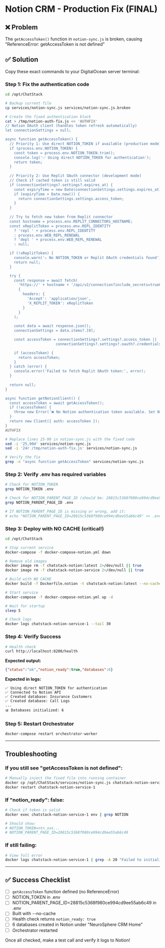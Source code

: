 # Notion CRM - Production Fix (FINAL)

## ❌ Problem
The `getAccessToken()` function in `notion-sync.js` is broken, causing "ReferenceError: getAccessToken is not defined"

## ✅ Solution
Copy these exact commands to your DigitalOcean server terminal:

### Step 1: Fix the authentication code

```bash
cd /opt/ChatStack

# Backup current file
cp services/notion-sync.js services/notion-sync.js.broken

# Create the fixed authentication block
cat > /tmp/notion-auth-fix.js << 'AUTHFIX'
// Notion OAuth client (handles token refresh automatically)
let connectionSettings = null;

async function getAccessToken() {
  // Priority 1: Use direct NOTION_TOKEN if available (production mode)
  if (process.env.NOTION_TOKEN) {
    const token = process.env.NOTION_TOKEN.trim();
    console.log('✅ Using direct NOTION_TOKEN for authentication');
    return token;
  }
  
  // Priority 2: Use Replit OAuth connector (development mode)
  // Check if cached token is still valid
  if (connectionSettings?.settings?.expires_at) {
    const expiryTime = new Date(connectionSettings.settings.expires_at).getTime();
    if (expiryTime > Date.now()) {
      return connectionSettings.settings.access_token;
    }
  }
  
  // Try to fetch new token from Replit connector
  const hostname = process.env.REPLIT_CONNECTORS_HOSTNAME;
  const xReplitToken = process.env.REPL_IDENTITY 
    ? 'repl ' + process.env.REPL_IDENTITY 
    : process.env.WEB_REPL_RENEWAL 
    ? 'depl ' + process.env.WEB_REPL_RENEWAL 
    : null;

  if (!xReplitToken) {
    console.warn('⚠️ No NOTION_TOKEN or Replit OAuth credentials found');
    return null;
  }

  try {
    const response = await fetch(
      'https://' + hostname + '/api/v2/connection?include_secrets=true&connector_names=notion',
      {
        headers: {
          'Accept': 'application/json',
          'X_REPLIT_TOKEN': xReplitToken
        }
      }
    );
    
    const data = await response.json();
    connectionSettings = data.items?.[0];

    const accessToken = connectionSettings?.settings?.access_token || 
                       connectionSettings?.settings?.oauth?.credentials?.access_token;

    if (accessToken) {
      return accessToken;
    }
  } catch (error) {
    console.error('Failed to fetch Replit OAuth token:', error);
  }
  
  return null;
}

async function getNotionClient() {
  const accessToken = await getAccessToken();
  if (!accessToken) {
    throw new Error('❌ No Notion authentication token available. Set NOTION_TOKEN in environment.');
  }
  return new Client({ auth: accessToken });
}
AUTHFIX

# Replace lines 25-90 in notion-sync.js with the fixed code
sed -i '25,90d' services/notion-sync.js
sed -i '24r /tmp/notion-auth-fix.js' services/notion-sync.js

# Verify the fix
grep -n "async function getAccessToken" services/notion-sync.js
```

### Step 2: Verify .env has required variables

```bash
# Check for NOTION_TOKEN
grep NOTION_TOKEN .env

# Check for NOTION_PARENT_PAGE_ID (should be: 28815c5368f980ce994cd9ee55ab6c49)
grep NOTION_PARENT_PAGE_ID .env

# If NOTION_PARENT_PAGE_ID is missing or wrong, add it:
# echo "NOTION_PARENT_PAGE_ID=28815c5368f980ce994cd9ee55ab6c49" >> .env
```

### Step 3: Deploy with NO CACHE (critical!)

```bash
cd /opt/ChatStack

# Stop current service
docker-compose -f docker-compose-notion.yml down

# Remove old images
docker image rm -f chatstack-notion:latest 2>/dev/null || true
docker image rm -f chatstack-notion-service 2>/dev/null || true

# Build with NO CACHE
docker build -f Dockerfile.notion -t chatstack-notion:latest --no-cache .

# Start service
docker-compose -f docker-compose-notion.yml up -d

# Wait for startup
sleep 5

# Check logs
docker logs chatstack-notion-service-1 --tail 30
```

### Step 4: Verify Success

```bash
# Health check
curl http://localhost:8200/health
```

**Expected output:**
```json
{"status":"ok","notion_ready":true,"databases":6}
```

**Expected in logs:**
```
✅ Using direct NOTION_TOKEN for authentication
✅ Connected to Notion API
✅ Created database: Insurance Customers
✅ Created database: Call Logs
...
📊 Databases initialized: 6
```

### Step 5: Restart Orchestrator

```bash
docker-compose restart orchestrator-worker
```

---

## Troubleshooting

### If you still see "getAccessToken is not defined":
```bash
# Manually inject the fixed file into running container
docker cp /opt/ChatStack/services/notion-sync.js chatstack-notion-service-1:/app/services/notion-sync.js
docker restart chatstack-notion-service-1
```

### If "notion_ready": false:
```bash
# Check if token is valid
docker exec chatstack-notion-service-1 env | grep NOTION

# Should show:
# NOTION_TOKEN=ntn_xxx...
# NOTION_PARENT_PAGE_ID=28815c5368f980ce994cd9ee55ab6c49
```

### If still failing:
```bash
# View full error
docker logs chatstack-notion-service-1 | grep -A 20 "Failed to initialize"
```

---

## ✅ Success Checklist

- [ ] `getAccessToken` function defined (no ReferenceError)
- [ ] NOTION_TOKEN in .env
- [ ] NOTION_PARENT_PAGE_ID=28815c5368f980ce994cd9ee55ab6c49 in .env
- [ ] Built with --no-cache
- [ ] Health check returns `notion_ready: true`
- [ ] 6 databases created in Notion under "NeuroSphere CRM Home"
- [ ] Orchestrator restarted

Once all checked, make a test call and verify it logs to Notion!
